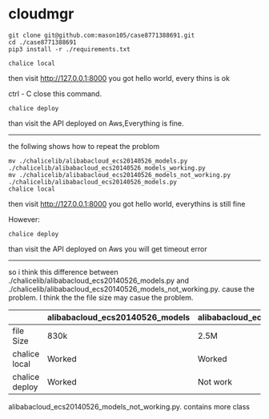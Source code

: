 # cloudmgr
```
git clone git@github.com:mason105/case8771388691.git  
cd ./case8771388691   
pip3 install -r ./requirements.txt  

chalice local  
```
then visit http://127.0.0.1:8000 
you got hello world, every thins is ok

ctrl - C close this command.
```
chalice deploy  
```
than visit the API deployed on Aws,Everything is fine.

------------------------------------------
the follwing shows how to repeat the problom
```
mv ./chalicelib/alibabacloud_ecs20140526_models.py ./chalicelib/alibabacloud_ecs20140526_models_working.py  
mv ./chalicelib/alibabacloud_ecs20140526_models_not_working.py ./chalicelib/alibabacloud_ecs20140526_models.py  
chalice local  
```
then visit http://127.0.0.1:8000 
you got hello world, everythins is still fine

However:
```
chalice deploy 
```
than visit the API deployed on Aws
you will get timeout error



----------------------------------------
so i think this difference between ./chalicelib/alibabacloud_ecs20140526_models.py and ./chalicelib/alibabacloud_ecs20140526_models_not_working.py. cause the problem. I think the the file size may casue the problem.

|        | alibabacloud_ecs20140526_models   | alibabacloud_ecs20140526_models_not_working.py   |
|  ----  | ----  |----  |
| file Size  | 830k  |2.5M  |
| chalice local  | Worked | Worked |
| chalice deploy  | Worked |Not work |
alibabacloud_ecs20140526_models_not_working.py. contains more class
